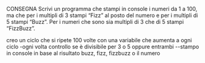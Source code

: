CONSEGNA
Scrivi un programma che stampi in console i numeri da 1 a 100, ma che per i multipli di 3 stampi “Fizz” al posto del numero e per i multipli di 5 stampi “Buzz”. Per i numeri che sono sia multipli di 3 che di 5 stampi “FizzBuzz”.

creo un ciclo che si ripete 100 volte con una variabile che aumenta a ogni ciclo
-ogni volta controllo se è divisibile per 3 o 5 oppure entrambi 
--stampo in console in base al risultato buzz, fizz, fizzbuzz o il numero